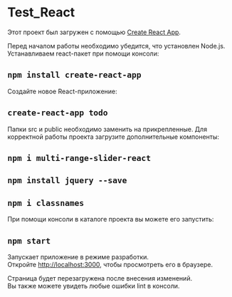 # Test_React

Этот проект был загружен с помощью [Create React App](https://github.com/facebook/create-react-app).

Перед началом работы необходимо убедится, что установлен Node.js.
Устанавливаем react-пакет при помощи консоли:

## `npm install create-react-app`

Создайте новое React-приложение:

## `create-react-app todo`

Папки src и public необходимо заменить на прикрепленные.
Для корректной работы проекта загрузите дополнительные компоненты:

## `npm i multi-range-slider-react`
## `npm install jquery --save`
## `npm i classnames`

При помощи консоли в каталоге проекта вы можете его запустить:

## `npm start`

Запускает приложение в режиме разработки.\
Откройте [http://localhost:3000](http://localhost:3000), чтобы просмотреть его в браузере.

Страница будет перезагружена после внесения изменений.\
Вы также можете увидеть любые ошибки lint в консоли.
